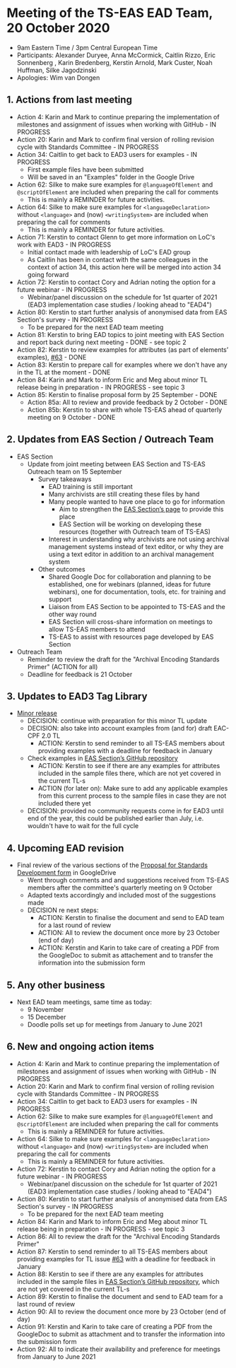 # Meeting of the TS-EAS EAD Team, 20 October 2020
- 9am Eastern Time / 3pm Central European Time
- Participants: Alexander Duryee, Anna McCormick, Caitlin Rizzo, Eric Sonnenberg , Karin Bredenberg, Kerstin Arnold, Mark Custer, Noah Huffman, Silke Jagodzinski
- Apologies: Wim van Dongen

## 1. Actions from last meeting
- Action 4: Karin and Mark to continue preparing the implementation of milestones and assignment of issues when working with GitHub - IN PROGRESS
- Action 20: Karin and Mark to confirm final version of rolling revision cycle with Standards Committee - IN PROGRESS
- Action 34: Caitlin to get back to EAD3 users for examples - IN PROGRESS
  - First example files have been submitted
  - Will be saved in an "Examples" folder in the Google Drive
- Action 62: Silke to make sure examples for `@languageOfElement` and `@scriptOfElement` are included when preparing the call for comments
  - This is mainly a REMINDER for future activities.
- Action 64: Silke to make sure examples for `<languageDeclaration>` without `<language>` and (now) `<writingSystem>` are included when preparing the call for comments
  - This is mainly a REMINDER for future activities.
- Action 71: Kerstin to contact Glenn to get more information on LoC's work with EAD3 - IN PROGRESS
  - Initial contact made with leadership of LoC's EAD group
  - As Caitlin has been in contact with the same colleagues in the context of action 34, this action here will be merged into action 34 going forward
- Action 72: Kerstin to contact Cory and Adrian noting the option for a future webinar - IN PROGRESS
  - Webinar/panel discussion on the schedule for 1st quarter of 2021 (EAD3 implementation case studies / looking ahead to "EAD4")
- Action 80: Kerstin to start further analysis of anonymised data from EAS Section's survey - IN PROGRESS
  - To be prepared for the next EAD team meeting
- Action 81: Kerstin to bring EAD topics to joint meeting with EAS Section and report back during next meeting - DONE - see topic 2
- Action 82: Kerstin to review examples for attributes (as part of elements’ examples), [#63](https://github.com/SAA-SDT/EAS-TagLibraries/issues/63) - DONE
- Action 83: Kerstin to prepare call for examples where we don't have any in the TL at the moment - DONE
- Action 84: Karin and Mark to inform Eric and Meg about minor TL release being in preparation - IN PROGRESS - see topic 3
- Action 85: Kerstin to finalise proposal form by 25 September - DONE
  - Action 85a: All to review and provide feedback by 2 October - DONE
  - Action 85b: Kerstin to share with whole TS-EAS ahead of quarterly meeting on 9 October - DONE

## 2. Updates from EAS Section / Outreach Team
- EAS Section
  - Update from joint meeting between EAS Section and TS-EAS Outreach team on 15 September
    - Survey takeaways
      - EAD training is still important
      - Many archivists are still creating these files by hand
      - Many people wanted to have one place to go for information
        - Aim to strengthen the [EAS Section’s page](https://www2.archivists.org/groups/encoded-archival-standards-section/resources-maintained-by-the-eas-section) to provide this place
        - EAS Section will be working on developing these resources (together with Outreach team of TS-EAS)
      - Interest in understanding why archivists are not using archival management systems instead of text editor, or why they are using a text editor in addition to an archival management system
    - Other outcomes
      - Shared Google Doc for collaboration and planning to be established, one for webinars (planned, ideas for future webinars), one for documentation, tools, etc. for training and support
      - Liaison from EAS Section to be appointed to TS-EAS and the other way round
      - EAS Section will cross-share information on meetings to allow TS-EAS members to attend
      - TS-EAS to assist with resources page developed by EAS Section
- Outreach Team
  - Reminder to review the draft for the "Archival Encoding Standards Primer" (ACTION for all)
  - Deadline for feedback is 21 October  

## 3. Updates to EAD3 Tag Library
- [Minor release](https://github.com/SAA-SDT/EAS-TagLibraries/pull/72)
  - DECISION: continue with preparation for this minor TL update
  - DECISION: also take into account examples from (and for) draft EAC-CPF 2.0 TL
    - ACTION: Kerstin to send reminder to all TS-EAS members about providing examples with a deadline for feedback in January
  - Check examples in [EAS Section’s GitHub repository](https://github.com/saa-ead-roundtable/ead3-toolkit)
    - ACTION: Kerstin to see if there are any examples for attributes included in the sample files there, which are not yet covered in the current TL-s
    - ACTION (for later on): Make sure to add any applicable examples from this current process to the sample files in case they are not included there yet
  - DECISION: provided no community requests come in for EAD3 until end of the year, this could be published earlier than July, i.e. wouldn't have to wait for the full cycle

## 4. Upcoming EAD revision
- Final review of the various sections of the [Proposal for Standards Development form](https://www2.archivists.org/standards/proposal-for-standards-development) in GoogleDrive
  - Went through comments and and suggestions received from TS-EAS members after the committee's quarterly meeting on 9 October
  - Adapted texts accordingly and included most of the suggestions made
  - DECISION re next steps:
    - ACTION: Kerstin to finalise the document and send to EAD team for a last round of review
    - ACTION: All to review the document once more by 23 October (end of day)
    - ACTION: Kerstin and Karin to take care of creating a PDF from the GoogleDoc to submit as attachement and to transfer the information into the submission form

## 5. Any other business
- Next EAD team meetings, same time as today:
  - 9 November
  - 15 December
  - Doodle polls set up for meetings from January to June 2021

## 6. New and ongoing action items
- Action 4: Karin and Mark to continue preparing the implementation of milestones and assignment of issues when working with GitHub - IN PROGRESS
- Action 20: Karin and Mark to confirm final version of rolling revision cycle with Standards Committee - IN PROGRESS
- Action 34: Caitlin to get back to EAD3 users for examples - IN PROGRESS
- Action 62: Silke to make sure examples for `@languageOfElement` and `@scriptOfElement` are included when preparing the call for comments
  - This is mainly a REMINDER for future activities.
- Action 64: Silke to make sure examples for `<languageDeclaration>` without `<language>` and (now) `<writingSystem>` are included when preparing the call for comments
  - This is mainly a REMINDER for future activities.
- Action 72: Kerstin to contact Cory and Adrian noting the option for a future webinar - IN PROGRESS
  - Webinar/panel discussion on the schedule for 1st quarter of 2021 (EAD3 implementation case studies / looking ahead to "EAD4")
- Action 80: Kerstin to start further analysis of anonymised data from EAS Section's survey - IN PROGRESS
  - To be prepared for the next EAD team meeting
- Action 84: Karin and Mark to inform Eric and Meg about minor TL release being in preparation - IN PROGRESS - see topic 3
- Action 86: All to review the draft for the "Archival Encoding Standards Primer"
- Action 87: Kerstin to send reminder to all TS-EAS members about providing examples for TL issue [#63](https://github.com/SAA-SDT/EAS-TagLibraries/issues/63) with a deadline for feedback in January
- Action 88: Kerstin to see if there are any examples for attributes included in the sample files in [EAS Section’s GitHub repository](https://github.com/saa-ead-roundtable/ead3-toolkit), which are not yet covered in the current TL-s
- Action 89: Kerstin to finalise the document and send to EAD team for a last round of review
- Action 90: All to review the document once more by 23 October (end of day)
- Action 91: Kerstin and Karin to take care of creating a PDF from the GoogleDoc to submit as attachment and to transfer the information into the submission form
- Action 92: All to indicate their availability and preference for meetings from January to June 2021
